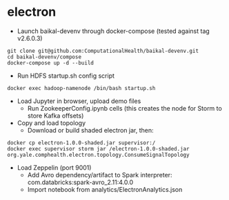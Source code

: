 # electron
- Launch baikal-devenv through docker-compose (tested against tag v2.6.0.3)
```shell
git clone git@github.com:ComputationalHealth/baikal-devenv.git
cd baikal-devenv/compose
docker-compose up -d --build
```
- Run HDFS startup.sh config script
```shell
docker exec hadoop-namenode /bin/bash startup.sh
```
- Load Jupyter in browser, upload demo files
  - Run ZookeeperConfig.ipynb cells (this creates the node for Storm to store Kafka offsets)
- Copy and load topology
  - Download or build shaded electron jar, then:
```shell
docker cp electron-1.0.0-shaded.jar supervisor:/
docker exec supervisor storm jar /electron-1.0.0-shaded.jar org.yale.comphealth.electron.topology.ConsumeSignalTopology
```
- Load Zeppelin (port 9001)
	- Add Avro dependency/artifact to Spark interpreter: com.databricks:spark-avro_2.11:4.0.0
	- Import notebook from analytics/ElectronAnalytics.json